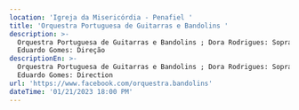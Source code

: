 ```yaml
---
location: 'Igreja da Misericórdia - Penafiel '
title: 'Orquestra Portuguesa de Guitarras e Bandolins '
description: >-
  Orquestra Portuguesa de Guitarras e Bandolins ; Dora Rodrigues: Soprano ; José
  Eduardo Gomes: Direção
descriptionEn: >-
  Orquestra Portuguesa de Guitarras e Bandolins ; Dora Rodrigues: Soprano ; José
  Eduardo Gomes: Direction
url: 'https://www.facebook.com/orquestra.bandolins'
dateTime: '01/21/2023 18:00 PM'
---
```


